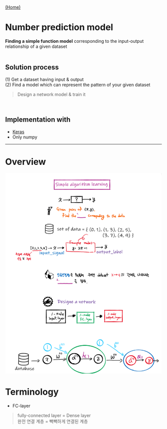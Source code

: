 [ (Home) ](https://github.com/DoranLyong/DL_coding_master)
# Number prediction model

<b>Finding a simple function model</b> corresponding to the input-output relationship of a given dataset <br/><br/>


## Solution process 
(1) Get a dataset having input & output <br/>
(2) Find a model which can represent the pattern of your given dataset
> Design a network model & train it<br/>

<br/>

## Implementation with
* [Keras](https://github.com/DoranLyong/DL_coding_master/tree/master/Practic1/Keras) 
* Only numpy 

*** 
# Overview 
![](./image/summary.PNG)


# Terminology 
* FC-layer 
> fully-connected layer = Dense layer <br/>
> 완전 연결 계층 = 빽빽하게 연결된 계층 